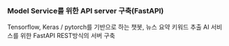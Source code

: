 ### Model Service를 위한 API server 구축(FastAPI)

Tensorflow, Keras / pytorch를 기반으로 하는 챗봇, 뉴스 요약 키워드 추출 AI 서비스를 위한 FastAPI REST방식의 서버 구축 
